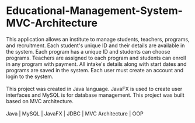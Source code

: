 # Educational-Management-System-MVC-Architecture
This application allows an institute to manage students, teachers, programs, and recruitment. Each student's unique ID and their details are available in the system. Each program has a unique ID and students can choose programs. Teachers are assigned to each program and students can enroll in any program with payment. All intake's details along with start dates and programs are saved in the system. Each user must create an account and login to the system.<br><br>
This project was created in Java language. JavaFX is used to create user interfaces and MySQL is for database management. This project was built based on MVC architecture.<br><br>
Java | MySQL | JavaFX | JDBC | MVC Architecture | OOP
